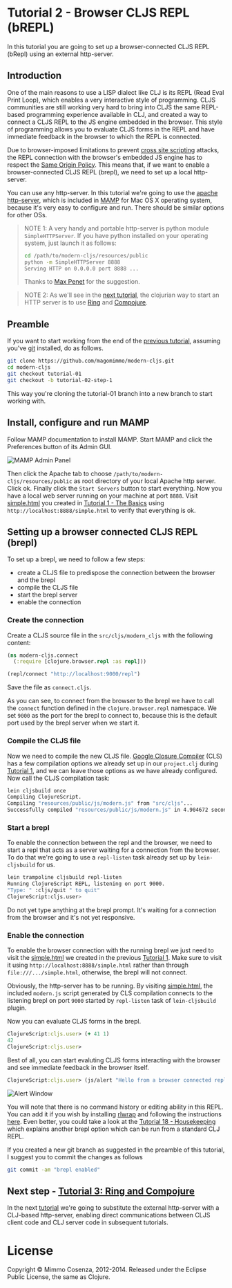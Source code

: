 # Tutorial 2 - Browser CLJS REPL (bREPL)

In this tutorial you are going to set up a browser-connected CLJS REPL
(bRepl) using an external http-server.

## Introduction

One of the main reasons to use a LISP dialect like CLJ is its REPL
(Read Eval Print Loop), which enables a very interactive style of
programming. CLJS communities are still working very hard to bring
into CLJS the same REPL-based programming experience available in CLJ,
and created a way to connect a CLJS REPL to the JS engine embedded in
the browser. This style of programming allows you to evaluate CLJS
forms in the REPL and have immediate feedback in the browser to which
the REPL is connected.

Due to browser-imposed limitations to prevent [cross site scripting][1]
attacks, the REPL connection with the browser's embedded JS engine has to
respect the [Same Origin Policy][2]. This means that, if we
want to enable a browser-connected CLJS REPL (brepl), we need to set up
a local http-server.

You can use any http-server. In this tutorial we're going to use the
[apache http-server][3], which is included in [MAMP][4] for Mac OS X
operating system, because it's very easy to configure and run. There
should be similar options for other OSs.

> NOTE 1: A very handy and portable http-server is python module
> `SimpleHTTPServer`. If you have python installed on your operating
> system, just launch it as follows:
>
> ```bash
> cd /path/to/modern-cljs/resources/public
> python -m SimpleHTTPServer 8888
> Serving HTTP on 0.0.0.0 port 8888 ...
> ```
>
> Thanks to [Max Penet][5] for the suggestion.
>
 
> NOTE 2: As we'll see in the [next tutorial][11], the clojurian way to
> start an HTTP server is to use [Ring][17] and [Compojure][18].

## Preamble

If you want to start working from the end of the [previous tutorial][8],
assuming you've [git][16] installed, do as follows.

```bash
git clone https://github.com/magomimmo/modern-cljs.git
cd modern-cljs
git checkout tutorial-01
git checkout -b tutorial-02-step-1
```

This way you're cloning the tutorial-01 branch into a new branch to
start working with.

## Install, configure and run MAMP

Follow MAMP documentation to install MAMP. Start MAMP and click the
Preferences button of its Admin GUI.

![MAMP Admin Panel][6]

Then click the Apache tab to choose
`/path/to/modern-cljs/resources/public` as root directory of your local
Apache http server. Click ok. Finally click the `Start Servers` button to
start everything. Now you have a local web server running on your
machine at port `8888`. Visit [simple.html][7] you created in
[Tutorial 1 - The Basics][8] using `http://localhost:8888/simple.html`
to verify that everything is ok.

## Setting up a browser connected CLJS REPL (brepl)

To set up a brepl, we need to follow a few steps:

* create a CLJS file to predispose the connection between the browser
  and the brepl
* compile the CLJS file
* start the brepl server
* enable the connection

### Create the connection

Create a CLJS source file in the `src/cljs/modern_cljs` with the
following content:

```clojure
(ns modern-cljs.connect
  (:require [clojure.browser.repl :as repl]))

(repl/connect "http://localhost:9000/repl")
```

Save the file as `connect.cljs`.

As you can see, to connect from the browser to the brepl we have to call
the `connect` function defined in the `clojure.browser.repl`
namespace. We set `9000` as the port for the brepl to connect to,
because this is the default port used by the brepl server when we
start it.

### Compile the CLJS file

Now we need to compile the new CLJS file. [Google Closure Compiler][9]
(CLS) has a few compilation options we already set up in our
`project.clj` during [Tutorial 1][8], and we can leave those options
as we have already configured. Now call the CLJS compilation task:

```bash
lein cljsbuild once
Compiling ClojureScript.
Compiling "resources/public/js/modern.js" from "src/cljs"...
Successfully compiled "resources/public/js/modern.js" in 4.904672 seconds.
```
### Start a brepl

To enable the connection between the repl and the browser, we need
to start a repl that acts as a server waiting for a connection from the
browser. To do that we're going to use a `repl-listen` task already
set up by `lein-cljsbuild` for us.

```bash
lein trampoline cljsbuild repl-listen
Running ClojureScript REPL, listening on port 9000.
"Type: " :cljs/quit " to quit"
ClojureScript:cljs.user>
```

Do not yet type anything at the brepl prompt. It's waiting for a
connection from the browser and it's not yet responsive.

### Enable the connection

To enable the browser connection with the running brepl we just need
to visit the [simple.html][7] we created in the previous
[Tutorial 1][8].  Make sure to visit it using
`http://localhost:8888/simple.html` rather than through
`file:///.../simple.html`, otherwise, the brepl will not connect.

Obviously, the http-server has to be running. By visiting
[simple.html][7], the included `modern.js` script generated by CLS
compilation connects to the listening brepl on port `9000` started by
`repl-listen` task of `lein-cljsbuild` plugin.

Now you can evaluate CLJS forms in the brepl.

```clojure
ClojureScript:cljs.user> (+ 41 1)
42
ClojureScript:cljs.user>
```
Best of all, you can start evaluting CLJS forms interacting with the browser
and see immediate feedback in the browser itself.

```clojure
ClojureScript:cljs.user> (js/alert "Hello from a browser connected repl")
```
![Alert Window][10]

You will note that there is no command history or editing ability in
this REPL.  You can add it if you wish by installing [rlwrap][12] and
following the instructions [here][13]. Even better, you could take a
look at the [Tutorial 18 - Housekeeping][19] which explains another
brepl option which can be run from a standard CLJ REPL.

If you created a new git branch as suggested in the preamble of this
tutorial, I suggest you to commit the changes as follows

```bash
git commit -am "brepl enabled"
```

## Next step - [Tutorial 3: Ring and Compojure][11]

In the next [tutorial][11] we're going to substitute the external
http-server with a CLJ-based http-server, enabling direct communications between CLJS client
code and CLJ server code in subsequent tutorials.

# License

Copyright © Mimmo Cosenza, 2012-2014. Released under the Eclipse Public
License, the same as Clojure.

[1]: http://en.wikipedia.org/wiki/Cross-site_scripting
[2]: http://en.wikipedia.org/wiki/Same_origin_policy
[3]: http://httpd.apache.org/
[4]: http://www.mamp.info/en/index.html
[5]: https://github.com/mpenet
[6]: https://raw.github.com/magomimmo/modern-cljs/master/doc/images/mamp-01.png
[7]: http://localhost:8888/simple.html
[8]: https://github.com/magomimmo/modern-cljs/blob/master/doc/tutorial-01.md
[9]: https://developers.google.com/closure/compiler/
[10]: https://raw.github.com/magomimmo/modern-cljs/master/doc/images/alert.png
[11]: https://github.com/magomimmo/modern-cljs/blob/master/doc/tutorial-03.md
[12]: http://utopia.knoware.nl/~hlub/rlwrap/#rlwrap
[13]: https://github.com/emezeske/lein-cljsbuild/wiki/Using-Readline-with-REPLs-for-Better-Editing
[14]: https://github.com/emezeske/lein-cljsbuild/issues/186
[15]: https://github.com/emezeske/lein-cljsbuild
[16]: https://help.github.com/articles/set-up-git
[17]: https://github.com/mmcgrana/ring
[18]: https://github.com/weavejester/compojure
[19]: https://github.com/magomimmo/modern-cljs/blob/master/doc/tutorial-18.md
